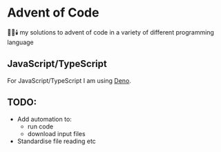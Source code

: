 # Advent of Code

🎅🎄🕯️ my solutions to advent of code in a variety of different programming language

## JavaScript/TypeScript

For JavaScript/TypeScript I am using [Deno](https://github.com/denoland/deno).

## TODO:

- Add automation to:
  - run code
  - download input files
- Standardise file reading etc
